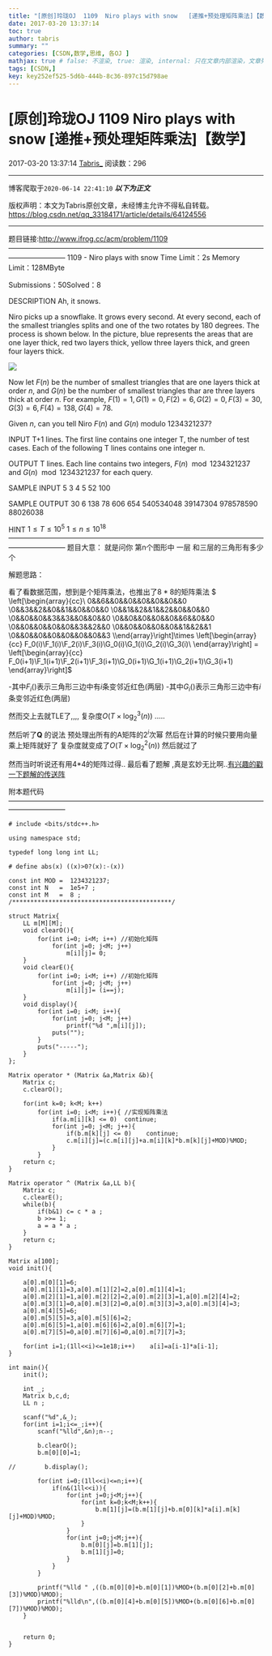 ```yaml
---
title: "[原创]玲珑OJ  1109  Niro plays with snow   [递推+预处理矩阵乘法]【数学】"
date: 2017-03-20 13:37:14
toc: true
author: tabris
summary: ""
categories: [CSDN,数学,思维, 各OJ ]
mathjax: true # false: 不渲染, true: 渲染, internal: 只在文章内部渲染，文章列表中不渲染
tags: [CSDN,]
key: key252ef525-5d6b-444b-8c36-897c15d798ae
---
```


# [原创]玲珑OJ  1109  Niro plays with snow   [递推+预处理矩阵乘法]【数学】

2017-03-20 13:37:14  [Tabris_](https://me.csdn.net/qq_33184171) 阅读数：296

---

博客爬取于`2020-06-14 22:41:10`
***以下为正文***

版权声明：本文为Tabris原创文章，未经博主允许不得私自转载。
https://blog.csdn.net/qq_33184171/article/details/64124556

<!-- more -->

---

题目链接:http://www.ifrog.cc/acm/problem/1109
————————————————————————————————————————————
1109 - Niro plays with snow
Time Limit：2s Memory Limit：128MByte

Submissions：50Solved：8

DESCRIPTION
Ah, it snows.

Niro picks up a snowflake. It grows every second. At every second, each of the smallest triangles splits and one of the two rotates by 180 degrees. The process is shown below. In the picture, blue represents the areas that are one layer thick, red two layers thick, yellow three layers thick, and green four layers thick.

![](http://www.ifrog.cc/uploads/2017/12d3.png)

Now let $F(n)$ be the number of smallest triangles that are one layers thick at order $n$, and $G(n)$ be the number of smallest triangles thar are three layers thick at order  $n$. For example, $F(1) = 1, G(1) = 0, F(2) = 6, G(2) = 0, F(3) = 30, G(3) = 6, F(4) = 138, G(4) = 78.$

Given $n$, can you tell Niro $F(n)$ and $G(n)$ modulo 1234321237?

INPUT
T+1 lines.
The first line contains one integer T, the number of test cases.
Each of the following T lines contains one integer n.

OUTPUT
T lines.
Each line contains two integers, $F(n) \mod 1234321237$ and $G(n) \mod 1234321237$ for each query.

SAMPLE INPUT
5
3
4
5
52
100

SAMPLE OUTPUT
30 6
138 78
606 654
540534048 39147304
978578590 88026038

HINT
$1≤T≤10^5$
$1≤n≤10^18$
————————————————————————————————————————————
题目大意：
就是问你 第n个图形中 一层 和三层的三角形有多少个


解题思路：

看了看数据范围，想到是个矩阵乘法，也推出了$8*8$的矩阵乘法
$ \left[\begin{array}{cc}\ 0&&6&&0&&0&&0&&0&&0&&0 \\0&&3&&2&&0&&1&&0&&0&&0 \\0&&1&&2&&1&&2&&0&&0&&0 \\0&&0&&0&&3&&3&&0&&0&&0 \\0&&0&&0&&0&&0&&6&&0&&0 \\0&&0&&0&&0&&0&&3&&2&&0 \\0&&0&&0&&0&&0&&1&&2&&1 \\0&&0&&0&&0&&0&&0&&0&&3 \\\end{array}\right]\times \left[\begin{array}{cc} F_0(i)\\F_1(i)\\F_2(i)\\F_3(i)\\G_0(i)\\G_1(i)\\G_2(i)\\G_3(i)\\  \end{array}\right] =  \left[\begin{array}{cc} F_0(i+1)\\F_1(i+1)\\F_2(i+1)\\F_3(i+1)\\G_0(i+1)\\G_1(i+1)\\G_2(i+1)\\G_3(i+1)  \end{array}\right]$

-其中$F_i()$表示三角形三边中有$i$条变邻近红色(两层)
-其中$G_i()$表示三角形三边中有$i$条变邻近红色(两层)


然而交上去就TLE了,,,,
复杂度$O(T\times \log_2^{3}(n))$  .....


然后听了**Q** 的说法 预处理出所有的A矩阵的$2^i$次幂 然后在计算的时候只要用向量乘上矩阵就好了 复杂度就变成了$O(T\times \log_2^{2}(n))$  然后就过了

然而当时听说还有用4*4的矩阵过得..
最后看了题解 ,真是玄妙无比啊..[有兴趣的戳一下题解的传送阵](http://www.ifrog.cc/acm/solution/17)



附本题代码
————————————————————————————————————————————
```
# include <bits/stdc++.h>

using namespace std;

typedef long long int LL;

# define abs(x) ((x)>0?(x):-(x))

const int MOD =  1234321237;
const int N   =  1e5+7 ;
const int M   =  8 ;
/********************************************/

struct Matrix{
    LL m[M][M];
    void clearO(){
        for(int i=0; i<M; i++) //初始化矩阵
            for(int j=0; j<M; j++)
                m[i][j]= 0;
    }
    void clearE(){
        for(int i=0; i<M; i++) //初始化矩阵
            for(int j=0; j<M; j++)
                m[i][j]= (i==j);
    }
    void display(){
        for(int i=0; i<M; i++){
            for(int j=0; j<M; j++)
                printf("%d ",m[i][j]);
            puts("");
        }
        puts("-----");
    }
};

Matrix operator * (Matrix &a,Matrix &b){
    Matrix c;
    c.clearO();

    for(int k=0; k<M; k++)
        for(int i=0; i<M; i++){ //实现矩阵乘法
            if(a.m[i][k] <= 0)  continue;
            for(int j=0; j<M; j++){
                if(b.m[k][j] <= 0)    continue;
                c.m[i][j]=(c.m[i][j]+a.m[i][k]*b.m[k][j]+MOD)%MOD;
            }
        }
    return c;
}

Matrix operator ^ (Matrix &a,LL b){
    Matrix c;
    c.clearE();
    while(b){
        if(b&1) c= c * a ;
        b >>= 1;
        a = a * a ;
    }
    return c;
}

Matrix a[100];
void init(){

    a[0].m[0][1]=6;
    a[0].m[1][1]=3,a[0].m[1][2]=2,a[0].m[1][4]=1;
    a[0].m[2][1]=1,a[0].m[2][2]=2,a[0].m[2][3]=1,a[0].m[2][4]=2;
    a[0].m[3][1]=0,a[0].m[3][2]=0,a[0].m[3][3]=3,a[0].m[3][4]=3;
    a[0].m[4][5]=6;
    a[0].m[5][5]=3,a[0].m[5][6]=2;
    a[0].m[6][5]=1,a[0].m[6][6]=2,a[0].m[6][7]=1;
    a[0].m[7][5]=0,a[0].m[7][6]=0,a[0].m[7][7]=3;

    for(int i=1;(1ll<<i)<=1e18;i++)    a[i]=a[i-1]*a[i-1];
}

int main(){
    init();

    int _;
    Matrix b,c,d;
    LL n ;

    scanf("%d",&_);
    for(int i=1;i<=_;i++){
        scanf("%lld",&n);n--;

        b.clearO();
        b.m[0][0]=1;

//        b.display();

        for(int i=0;(1ll<<i)<=n;i++){
            if(n&(1ll<<i)){
                for(int j=0;j<M;j++){
                    for(int k=0;k<M;k++){
                        b.m[1][j]=(b.m[1][j]+b.m[0][k]*a[i].m[k][j]+MOD)%MOD;
                    }
                }
                for(int j=0;j<M;j++){
                    b.m[0][j]=b.m[1][j];
                    b.m[1][j]=0;
                }
            }
        }

        printf("%lld " ,((b.m[0][0]+b.m[0][1])%MOD+(b.m[0][2]+b.m[0][3])%MOD)%MOD);
        printf("%lld\n",((b.m[0][4]+b.m[0][5])%MOD+(b.m[0][6]+b.m[0][7])%MOD)%MOD);
    }


    return 0;
}

```